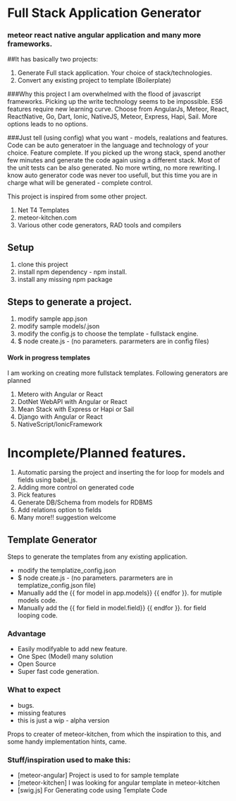 # Full Stack Application Generator
### meteor react native angular application and many more frameworks.


##It has basically two projects:

1. Generate Full stack application. Your choice of stack/technologies.
2. Convert any existing project to template (Boilerplate)

###Why this project
I am overwhelmed with the flood of javascript frameworks. Picking up the write technology seems to be impossible. ES6 features require new learning curve. Choose from AngularJs, Meteor, React, ReactNative, Go, Dart, Ionic, NativeJS, Meteor, Express, Hapi, Sail. More options leads to no options. 

###Just tell (using config) what you want - models, realations and features.
Code can be auto generatoer in the language and technology of your choice. Feature complete. If you picked up the wrong stack, spend another few minutes and generate the code again using a different stack. Most of the unit tests can be also generated. No more wrting, no more rewriting. I know auto generator code was never too usefull, but this time you are in charge what will be generated - complete control. 


This project is inspired from some other project.
1. Net T4 Templates
2. meteor-kitchen.com
3. Various other code generators, RAD tools and compilers

## Setup
1. clone this project
2. install npm dependency - npm install.
3. install any missing npm package

## Steps to generate a project.
1. modify sample app.json
2. modify sample models/<model>.json
3. modify the config.js to choose the template - fullstack engine. 
4. $ node create.js - (no parameters. pararmeters are in config files)


#### Work in progress templates
I am working on creating more fullstack templates. Following generators are planned
1. Metero with Angular or React
1. DotNet WebAPI with  Angular or React
2. Mean Stack with Express or Hapi or Sail
3. Django with Angular or React
4. NativeScript/IonicFramework


# Incomplete/Planned features.
1. Automatic parsing the project and inserting the for loop for models and fields using babel,js.
2. Adding more control on generated code
3. Pick features
4. Generate DB/Schema from models for RDBMS
5. Add relations option to fields
3. Many more!! suggestion welcome


## Template Generator
Steps to generate the templates from any existing application.
 * modify the templatize_config.json
 * $ node create.js - (no parameters. pararmeters are in templatize_config.json file)
 * Manually add the  {{ for model in app.models}} {{ endfor }}. for mutiple models code.
 * Manually add the  {{ for field in model.field}} {{ endfor }}. for field looping code.


### Advantage
 * Easily modifyable to add new feature.
 * One Spec (Model) many solution
 * Open Source 
 * Super fast code generation.
 
### What to expect
 * bugs.
 * missing features
 * this is just a wip - alpha version


Props to creater of meteor-kitchen, from which
the inspiration to this, and some handy implementation hints, came.

### Stuff/inspiration used to make this:

 * [meteor-angular]  Project is used to for sample template
 * [meteor-kitchen] I was looking for angular template in meteor-kitchen
 * [swig.js] For Generating code using Template Code

